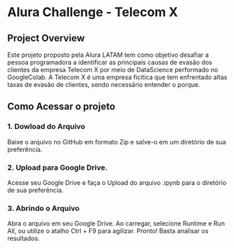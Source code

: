 # Alura Challenge - Telecom X

## Project Overview
Este projeto proposto pela Alura LATAM tem como objetivo desafiar a pessoa programadora a identificar as principais causas de evasão dos clientes da empresa Telecom X por meio de DataScience performado no GoogleColab. A Telecom X é uma empresa ficítica que tem enfrentado altas taxas de evasão de clientes, sendo necessário entender o porque. 

## Como Acessar o projeto

### 1. Dowload do Arquivo 
Baixe o arquivo no GitHub em formato Zip e salve-o em um diretório de sua preferência.

### 2. Upload para Google Drive.
Acesse seu Google Drive e faça o Upload do arquivo .ipynb para o diretório de sua preferência.

### 3. Abrindo o Arquivo
Abra o arquivo em seu Google Drive. Ao carregar, selecione Runtime e Run All, ou utilize o atalho Ctrl + F9 para agilizar. Pronto! Basta analisar os resultados.
